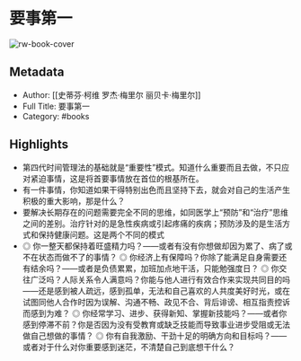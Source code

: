 # 要事第一

![rw-book-cover](https://weread-1258476243.file.myqcloud.com/weread/cover/57/yuewen_33091834/s_yuewen_330918341686208943.jpg)

## Metadata
- Author: [[史蒂芬·柯维 罗杰·梅里尔 丽贝卡·梅里尔]]
- Full Title: 要事第一
- Category: #books

## Highlights
- 第四代时间管理法的基础就是“重要性”模式。知道什么重要而且去做，不只应对紧迫事情，这是将首要事情放在首位的根基所在。
- 有一件事情，你知道如果干得特别出色而且坚持下去，就会对自己的生活产生积极的重大影响，那是什么？
- 要解决长期存在的问题需要完全不同的思维，如同医学上“预防”和“治疗”思维之间的差别。治疗针对的是急性疾病或引起疼痛的疾病；预防涉及的是生活方式和保持健康问题。这是两个不同的模式
- ◎ 你一整天都保持着旺盛精力吗？——或者有没有你想做却因为累了、病了或不在状态而做不了的事情？
  ◎ 你经济上有保障吗？你除了能满足自身需要还有结余吗？——或者是负债累累，加班加点地干活，只能勉强度日？
  ◎ 你交往广泛吗？人际关系令人满意吗？你能与他人进行有效合作来实现共同目的吗——还是感到被人疏远，感到孤单，无法和自己喜欢的人共度美好时光，或在试图同他人合作时因为误解、沟通不畅、政见不合、背后诽谤、相互指责控诉而感到为难？
  ◎ 你经常学习、进步、获得新知、掌握新技能吗？——或者你感到停滞不前？你是否因为没有受教育或缺乏技能而导致事业进步受阻或无法做自己想做的事情？
  ◎ 你有自我激励、干劲十足的明确方向和目标吗？——或者对于什么对你重要感到迷茫，不清楚自己到底想干什么？
